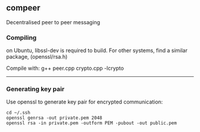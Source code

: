 ## compeer

Decentralised peer to peer messaging

### Compiling
on Ubuntu, libssl-dev is required to build.
For other systems, find a similar package, (openssl/rsa.h)

Compile with: g++ peer.cpp crypto.cpp -lcrypto

---

### Generating key pair
Use openssl to generate key pair for encrypted communication:

 ```
 cd ~/.ssh
 openssl genrsa -out private.pem 2048
 openssl rsa -in private.pem -outform PEM -pubout -out public.pem
 ```

